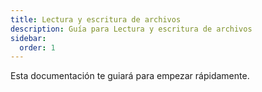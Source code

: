 ```yaml
---
title: Lectura y escritura de archivos
description: Guía para Lectura y escritura de archivos
sidebar:
  order: 1
---
```

Esta documentación te guiará para empezar rápidamente.
